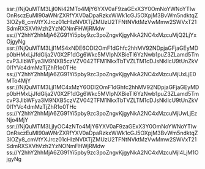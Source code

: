 ssr://NjQuMTM3LjI0Ni42MTo4MjY6YXV0aF9zaGExX3Y0OmNoYWNoYTIwOnRsczEuMl90aWNrZXRfYXV0aDpaRzkxWWk1cGJ5OXpjM3BvWm5ndktqZ3lOZy8_cmVtYXJrcz01cHlzNVlXTjZMUzU2TFNtNVktMzVwMmw2SWVxT21SdmRXSXVhVzh2YzNONmFHWjRMdw
ss://Y2hhY2hhMjA6ZG91Yi5pby9zc3poZngvKjgyNkA2NC4xMzcuMjQ2LjYxOjgyNg
ssr://NjQuMTM3LjI1MS4xNDE6ODI2OmF1dGhfc2hhMV92NDpjaGFjaGEyMDp0bHMxLjJfdGlja2V0X2F1dGg6Wkc5MVlpNXBieTl6YzNwb1puZ3ZLamd5TmcvP3JlbWFya3M9NXB5czVZV042TFM1NkxTbTVZLTM1cDJsNkllcU9tUnZkV0l1YVc4dmMzTjZhR1o0THc
ss://Y2hhY2hhMjA6ZG91Yi5pby9zc3poZngvKjgyNkA2NC4xMzcuMjUxLjE0MTo4MjY
ssr://NjQuMTM3LjI1MC4xMzY6ODI2OmF1dGhfc2hhMV92NDpjaGFjaGEyMDp0bHMxLjJfdGlja2V0X2F1dGg6Wkc5MVlpNXBieTl6YzNwb1puZ3ZLamd5TmcvP3JlbWFya3M9NXB5czVZV042TFM1NkxTbTVZLTM1cDJsNkllcU9tUnZkV0l1YVc4dmMzTjZhR1o0THc
ss://Y2hhY2hhMjA6ZG91Yi5pby9zc3poZngvKjgyNkA2NC4xMzcuMjUwLjEzNjo4MjY
ssr://NjQuMTM3LjIyOC4zNTo4MjY6YXV0aF9zaGExX3Y0OmNoYWNoYTIwOnRsczEuMl90aWNrZXRfYXV0aDpaRzkxWWk1cGJ5OXpjM3BvWm5ndktqZ3lOZy8_cmVtYXJrcz01cHlzNVlXTjZMUzU2TFNtNVktMzVwMmw2SWVxT21SdmRXSXVhVzh2YzNONmFHWjRMdw
ss://Y2hhY2hhMjA6ZG91Yi5pby9zc3poZngvKjgyNkA2NC4xMzcuMjI4LjM1OjgyNg
